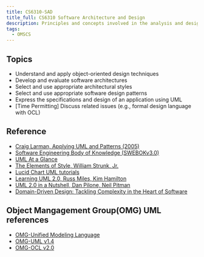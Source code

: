 ```yaml
---
title: CS6310-SAD
title_full: CS6310 Software Architecture and Design
description: Principles and concepts involved in the analysis and design of large software systems
tags:
  - OMSCS
---
```


## Topics

- Understand and apply object-oriented design techniques
- Develop and evaluate software architectures
- Select and use appropriate architectural styles
- Select and use appropriate software design patterns
- Express the specifications and design of an application using UML
- [Time Permitting] Discuss related issues (e.g., formal design language with OCL)

## Reference

- [Craig Larman, Applying UML and Patterns (2005)](https://www.oreilly.com/library/view/applying-uml-and/0131489062/)
- [Software Engineering Body of Knowledge (SWEBOKv3.0)](https://cs.fit.edu/~kgallagher/Schtick/Serious/SWEBOKv3.pdf)
- [UML At a Glance](https://docs.nomagic.com/display/NMDOC/Quick+Reference+Guides?preview=/70389199/70389210/no-magic-quick-reference-guide_uml.pdf)
- [The Elements of Style, William Strunk, Jr.](https://www.bartleby.com/141/)
- [Lucid Chart UML tutorials](https://www.youtube.com/watch?v=UI6lqHOVHic)
- [Learning UML 2.0, Russ Miles, Kim Hamilton](https://learning.oreilly.com/library/view/learning-uml-2-0/0596009828/)
- [UML 2.0 in a Nutshell, Dan Pilone, Neil Pitman](https://learning.oreilly.com/library/view/uml-2-0-in/0596007957/)
- [Domain-Driven Design: Tackling Complexity in the Heart of Software](https://learning.oreilly.com/library/view/domain-driven-design-tackling/0321125215/)


## Object Mangagement Group(OMG) UML references
- [OMG-Unified Modeling Language](https://www.omg.org/spec/UML/2.5.1/PDF)
- [OMG-UML v1.4](https://www.omg.org/spec/UML/1.4/PDF)
- [OMG-OCL v2.0](https://www.omg.org/spec/OCL/2.0/PDF)